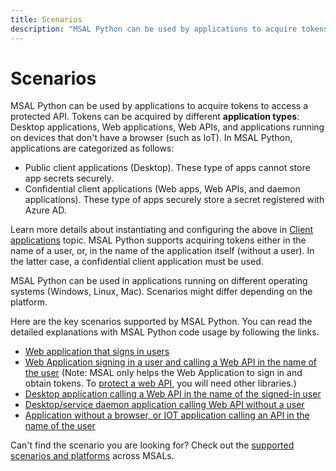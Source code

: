```yaml
---
title: Scenarios
description: "MSAL Python can be used by applications to acquire tokens to access a protected API."
---
```


# Scenarios

MSAL Python can be used by applications to acquire tokens to access a protected API. Tokens can be acquired by different **application types**: Desktop applications, Web applications, Web APIs, and applications running on devices that don't have a browser (such as IoT). In MSAL Python, applications are categorized as follows:

- Public client applications (Desktop). These type of apps cannot store app secrets securely.
- Confidential client applications (Web apps, Web APIs, and daemon applications). These type of apps securely store a secret registered with Azure AD.

Learn more details about instantiating and configuring the above in [Client applications](./client-applications.md) topic.
MSAL Python supports acquiring tokens either in the name of a user, or, in the name of the application itself (without a user). In the latter case, a confidential client application must be used.

MSAL Python can be used in applications running on different operating systems (Windows, Linux, Mac). Scenarios might differ depending on the platform.

Here are the key scenarios supported by MSAL Python. You can read the detailed explanations with MSAL Python code usage by following the links.

- [Web application that signs in users](/azure/active-directory/develop/scenario-web-app-sign-user-overview)
- [Web Application signing in a user and calling a Web API in the name of the user](/azure/active-directory/develop/scenario-web-app-call-api-overview) (Note: MSAL only helps the Web Application to sign in and obtain tokens. To [protect a web API](/azure/active-directory/develop/scenario-protected-web-api-overview), you will need other libraries.)
- [Desktop application calling a Web API in the name of the signed-in user](/azure/active-directory/develop/scenario-desktop-overview)
- [Desktop/service daemon application calling Web API without a user](/azure/active-directory/develop/scenario-daemon-overview)
- [Application without a browser, or IOT application calling an API in the name of the user](/azure/active-directory/develop/scenario-desktop-acquire-token?tabs=python#command-line-tool-without-web-browser)

Can't find the scenario you are looking for? Check out the [supported scenarios and platforms](/azure/active-directory/develop/authentication-flows-app-scenarios#scenarios-and-supported-platforms-and-languages) across MSALs.
